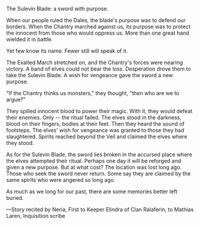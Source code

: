 The Sulevin Blade: a sword with purpose.

When our people ruled the Dales, the blade's purpose was to defend our borders. When the Chantry marched against us, its purpose was to protect the innocent from those who would oppress us. More than one great hand wielded it in battle.

Yet few know its name. Fewer still will speak of it.

The Exalted March stretched on, and the Chantry's forces were nearing victory. A band of elves could not bear the loss. Desperation drove them to take the Sulevin Blade. A wish for vengeance gave the sword a new purpose.

"If the Chantry thinks us monsters," they thought, "then who are we to argue?"

They spilled innocent blood to power their magic. With it, they would defeat their enemies. Only -- the ritual failed. The elves stood in the darkness, blood on their fingers, bodies at their feet. Then they heard the sound of footsteps. The elves' wish for vengeance was granted to those they had slaughtered. Spirits reached beyond the Veil and claimed the elves where they stood.

As for the Sulevin Blade, the sword lies broken in the accursed place where the elves attempted their ritual. Perhaps one day it will be reforged and given a new purpose. But at what cost? The location was lost long ago. Those who seek the sword never return. Some say they are claimed by the same spirits who were angered so long ago.

As much as we long for our past, there are some memories better left buried.

—Story recited by Neria, First to Keeper Elindra of Clan Ralaferin, to Mathias Laren, Inquisition scribe
